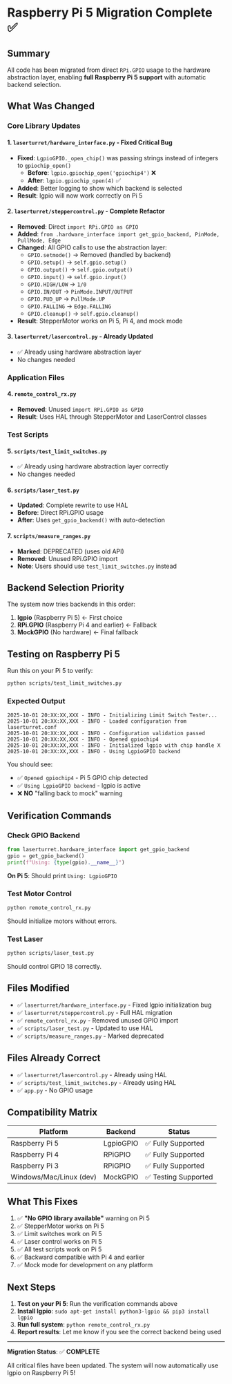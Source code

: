 # Raspberry Pi 5 Migration Complete ✅

## Summary

All code has been migrated from direct `RPi.GPIO` usage to the hardware abstraction layer, enabling **full Raspberry Pi 5 support** with automatic backend selection.

## What Was Changed

### Core Library Updates

#### 1. **`laserturret/hardware_interface.py`** - Fixed Critical Bug

- **Fixed**: `LgpioGPIO._open_chip()` was passing strings instead of integers to `gpiochip_open()`
  - **Before**: `lgpio.gpiochip_open('gpiochip4')` ❌
  - **After**: `lgpio.gpiochip_open(4)` ✅
- **Added**: Better logging to show which backend is selected
- **Result**: lgpio will now work correctly on Pi 5

#### 2. **`laserturret/steppercontrol.py`** - Complete Refactor

- **Removed**: Direct `import RPi.GPIO as GPIO`
- **Added**: `from .hardware_interface import get_gpio_backend, PinMode, PullMode, Edge`
- **Changed**: All GPIO calls to use the abstraction layer:
  - `GPIO.setmode()` → Removed (handled by backend)
  - `GPIO.setup()` → `self.gpio.setup()`
  - `GPIO.output()` → `self.gpio.output()`
  - `GPIO.input()` → `self.gpio.input()`
  - `GPIO.HIGH/LOW` → `1/0`
  - `GPIO.IN/OUT` → `PinMode.INPUT/OUTPUT`
  - `GPIO.PUD_UP` → `PullMode.UP`
  - `GPIO.FALLING` → `Edge.FALLING`
  - `GPIO.cleanup()` → `self.gpio.cleanup()`
- **Result**: StepperMotor works on Pi 5, Pi 4, and mock mode

#### 3. **`laserturret/lasercontrol.py`** - Already Updated

- ✅ Already using hardware abstraction layer
- No changes needed

### Application Files

#### 4. **`remote_control_rx.py`**

- **Removed**: Unused `import RPi.GPIO as GPIO`
- **Result**: Uses HAL through StepperMotor and LaserControl classes

### Test Scripts

#### 5. **`scripts/test_limit_switches.py`**

- ✅ Already using hardware abstraction layer correctly
- No changes needed

#### 6. **`scripts/laser_test.py`**

- **Updated**: Complete rewrite to use HAL
- **Before**: Direct RPi.GPIO usage
- **After**: Uses `get_gpio_backend()` with auto-detection

#### 7. **`scripts/measure_ranges.py`**

- **Marked**: DEPRECATED (uses old API)
- **Removed**: Unused RPi.GPIO import
- **Note**: Users should use `test_limit_switches.py` instead

## Backend Selection Priority

The system now tries backends in this order:

1. **lgpio** (Raspberry Pi 5) ← First choice
2. **RPi.GPIO** (Raspberry Pi 4 and earlier) ← Fallback
3. **MockGPIO** (No hardware) ← Final fallback

## Testing on Raspberry Pi 5

Run this on your Pi 5 to verify:

```bash
python scripts/test_limit_switches.py
```

### Expected Output

```
2025-10-01 20:XX:XX,XXX - INFO - Initializing Limit Switch Tester...
2025-10-01 20:XX:XX,XXX - INFO - Loaded configuration from laserturret.conf
2025-10-01 20:XX:XX,XXX - INFO - Configuration validation passed
2025-10-01 20:XX:XX,XXX - INFO - Opened gpiochip4
2025-10-01 20:XX:XX,XXX - INFO - Initialized lgpio with chip handle X
2025-10-01 20:XX:XX,XXX - INFO - Using LgpioGPIO backend
```

You should see:

- ✅ `Opened gpiochip4` - Pi 5 GPIO chip detected
- ✅ `Using LgpioGPIO backend` - lgpio is active
- ❌ **NO** "falling back to mock" warning

## Verification Commands

### Check GPIO Backend

```python
from laserturret.hardware_interface import get_gpio_backend
gpio = get_gpio_backend()
print(f"Using: {type(gpio).__name__}")
```

**On Pi 5**: Should print `Using: LgpioGPIO`

### Test Motor Control

```bash
python remote_control_rx.py
```

Should initialize motors without errors.

### Test Laser

```bash
python scripts/laser_test.py
```

Should control GPIO 18 correctly.

## Files Modified

- ✅ `laserturret/hardware_interface.py` - Fixed lgpio initialization bug
- ✅ `laserturret/steppercontrol.py` - Full HAL migration
- ✅ `remote_control_rx.py` - Removed unused GPIO import
- ✅ `scripts/laser_test.py` - Updated to use HAL
- ✅ `scripts/measure_ranges.py` - Marked deprecated

## Files Already Correct

- ✅ `laserturret/lasercontrol.py` - Already using HAL
- ✅ `scripts/test_limit_switches.py` - Already using HAL
- ✅ `app.py` - No GPIO usage

## Compatibility Matrix

| Platform | Backend | Status |
|----------|---------|--------|
| Raspberry Pi 5 | LgpioGPIO | ✅ Fully Supported |
| Raspberry Pi 4 | RPiGPIO | ✅ Fully Supported |
| Raspberry Pi 3 | RPiGPIO | ✅ Fully Supported |
| Windows/Mac/Linux (dev) | MockGPIO | ✅ Testing Supported |

## What This Fixes

1. ✅ **"No GPIO library available"** warning on Pi 5
2. ✅ StepperMotor works on Pi 5
3. ✅ Limit switches work on Pi 5
4. ✅ Laser control works on Pi 5
5. ✅ All test scripts work on Pi 5
6. ✅ Backward compatible with Pi 4 and earlier
7. ✅ Mock mode for development on any platform

## Next Steps

1. **Test on your Pi 5**: Run the verification commands above
2. **Install lgpio**: `sudo apt-get install python3-lgpio && pip3 install lgpio`
3. **Run full system**: `python remote_control_rx.py`
4. **Report results**: Let me know if you see the correct backend being used

---

**Migration Status**: ✅ **COMPLETE**

All critical files have been updated. The system will now automatically use lgpio on Raspberry Pi 5!
